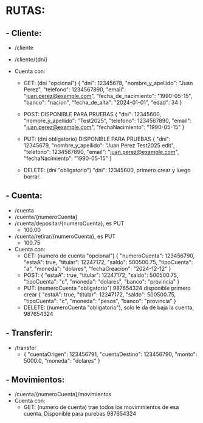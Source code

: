 # RUTAS:

## - Cliente:
  * /cliente
  * /cliente/{dni}
  * Cuenta con:
    
     - GET: (dni "opcional")
        {
        "dni": 12345678,
        "nombre_y_apellido": "Juan Perez",
        "telefono": 1234567890,
        "email": "juan.perez@example.com",
        "fecha_de_nacimiento": "1990-05-15",
        "banco": "nacion",
        "fecha_de_alta": "2024-01-01",
        "edad": 34
        }
       
     - POST:
        DISPONIBLE PARA PRUEBAS
        {
        "dni": 12345600,
        "nombre_y_apellido": "Test2025",
        "telefono": 1234567890,
        "email": "juan.perez@example.com",
        "fechaNacimiento": "1990-05-15"
        }
       
     - PUT: (dni obligatorio)
        DISPONIBLE PARA PRUEBAS
        {
        "dni": 12345679,
        "nombre_y_apellido": "Juan Perez Test2025 edit",
        "telefono": 1234567890,
        "email": "juan.perez@example.com",
        "fechaNacimiento": "1990-05-15"
        }
       
     - DELETE: (dni "obligatorio") "dni": 12345600, primero crear y luego borrar.

## - Cuenta:
  * /cuenta
  * /cuenta/{numeroCuenta}
  * /cuenta/depositar/{numeroCuenta}, es PUT
     - 100.00
  * /cuenta/retirar/{numeroCuenta}, es PUT
     - 100.75
  * Cuenta con:
     - GET: (numero de cuenta "opcional")
        {
        "numeroCuenta": 123456790,
        "estaA": true,
        "titular": 12247172,
        "saldo": 500500.75,
        "tipoCuenta": "a",
        "moneda": "dolares",
        "fechaCreacion": "2024-12-12"
        }
     - POST:
        {
        "estaA": true,
        "titular": 12247172,
        "saldo": 500500.75,
        "tipoCuenta": "c",
        "moneda": "dolares",
        "banco": "provincia"
}
     - PUT:  (numeroCuenta "obligatorio") 987654324 disponible primero crear
        {
        "estaA": true,
        "titular": 12247172,
        "saldo": 500500.75,
        "tipoCuenta": "c",
        "moneda": "pesos",
        "banco": "provincia"
}
     - DELETE: (numeroCuenta "obligatorio"), solo le da de baja la cuenta, 987654324
   
## - Transferir:
  * /transfer
     - {
       "cuentaOrigen": 123456791,
       "cuentaDestino": 123456790,
       "monto": 5000.0,
       "moneda": "dolares"
       }

## - Movimientos:
  * /cuenta/{numeroCuenta}/movimientos
  * Cuenta con: 
     - GET: (numero de cuenta) trae todos los movimmientos de esa cuenta. Disponible para purebas 987654324 
